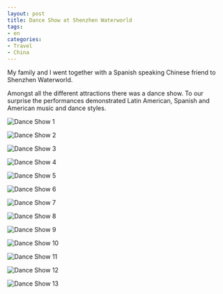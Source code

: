 ```yaml
---
layout: post
title: Dance Show at Shenzhen Waterworld
tags:
- en
categories:
- Travel
- China
---
```

My family and I went together with a Spanish speaking Chinese friend to Shenzhen Waterworld.

Amongst all the different attractions there was a dance show. To our surprise the performances demonstrated Latin American, Spanish and American music and dance styles.

![Dance Show 1](../img/posts/2014-06-28-waterworld-dance/dance-show-1.jpg)

![Dance Show 2](../img/posts/2014-06-28-waterworld-dance/dance-show-2.jpg)

![Dance Show 3](../img/posts/2014-06-28-waterworld-dance/dance-show-3.jpg)

![Dance Show 4](../img/posts/2014-06-28-waterworld-dance/dance-show-4.jpg)

![Dance Show 5](../img/posts/2014-06-28-waterworld-dance/dance-show-5.jpg)

![Dance Show 6](../img/posts/2014-06-28-waterworld-dance/dance-show-6.jpg)

![Dance Show 7](../img/posts/2014-06-28-waterworld-dance/dance-show-7.jpg)

![Dance Show 8](../img/posts/2014-06-28-waterworld-dance/dance-show-8.jpg)

![Dance Show 9](../img/posts/2014-06-28-waterworld-dance/dance-show-9.jpg)

![Dance Show 10](../img/posts/2014-06-28-waterworld-dance/dance-show-10.jpg)

![Dance Show 11](../img/posts/2014-06-28-waterworld-dance/dance-show-11.jpg)

![Dance Show 12](../img/posts/2014-06-28-waterworld-dance/dance-show-12.jpg)

![Dance Show 13](../img/posts/2014-06-28-waterworld-dance/dance-show-13.jpg)
